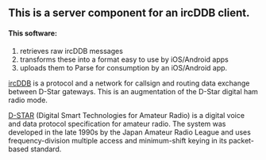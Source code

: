 ## This is a server component for an ircDDB client.

#### This software:
1. retrieves raw ircDDB messages
2. transforms these into a format easy to use by iOS/Android apps
3. uploads them to Parse for consumption by an iOS/Android app.

[ircDDB](http://db0fhn.efi.fh-nuernberg.de/doku.php?id=projects:dstar:ircddb) is a protocol and a network for callsign and routing data exchange between D-Star gateways. This is an augmentation of the D-Star digital ham radio mode.

[D-STAR](https://en.wikipedia.org/wiki/D-STAR) (Digital Smart Technologies for Amateur Radio) is a digital voice and data protocol specification for amateur radio. The system was developed in the late 1990s by the Japan Amateur Radio League and uses frequency-division multiple access and minimum-shift keying in its packet-based standard.
